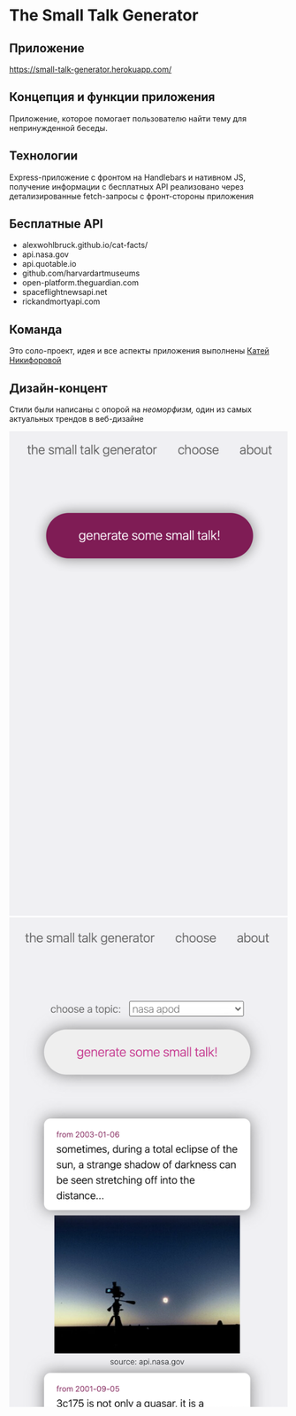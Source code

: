# The Small Talk Generator

## Приложение
https://small-talk-generator.herokuapp.com/

## Концепция и функции приложения
Приложение, которое помогает пользователю найти тему для непринужденной беседы.

## Технологии
Express-приложение с фронтом на Handlebars и нативном JS, получение информации с бесплатных API реализовано через детализированные fetch-запросы с фронт-стороны приложения

## Бесплатные API
* alexwohlbruck.github.io/cat-facts/ 
* api.nasa.gov 
* api.quotable.io 
* github.com/harvardartmuseums 
* open-platform.theguardian.com 
* spaceflightnewsapi.net 
* rickandmortyapi.com

## Команда 
Это соло-проект, идея и все аспекты приложения выполнены [Катей Никифоровой](https://github.com/elnikiforova)

## Дизайн-концент
Стили были написаны с опорой на *неоморфизм,* один из самых актуальных трендов в веб-дизайне

![small-talk-demo2](readme-assets/small-talk-demo2.png)
![small-talk-demo3](readme-assets/small-talk-demo3.png)

